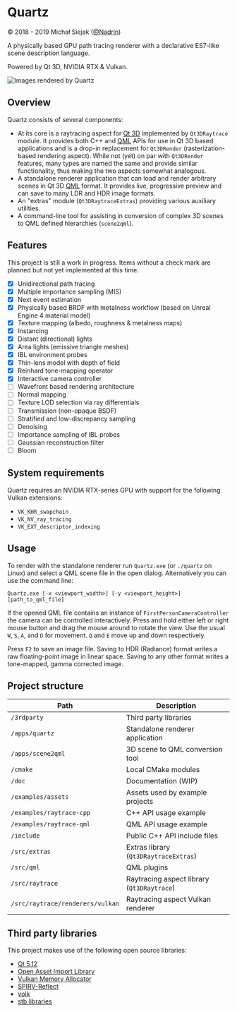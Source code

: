 # Quartz

&copy; 2018 - 2019 Michał Siejak ([@Nadrin](https://twitter.com/Nadrin))

A physically based GPU path tracing renderer with a declarative ES7-like scene description language.

Powered by Qt 3D, NVIDIA RTX & Vulkan.

![Images rendered by Quartz](https://raw.githubusercontent.com/Nadrin/Quartz/master/doc/renders.jpg)

## Overview

Quartz consists of several components:

* At its core is a raytracing aspect for [Qt 3D](https://doc.qt.io/qt-5/qt3d-index.html) implemented by `Qt3DRaytrace` module. It provides both C++ and [QML](https://en.wikipedia.org/wiki/QML) APIs for use in Qt 3D based applications and is a drop-in replacement for `Qt3DRender` (rasterization-based rendering aspect). While not (yet) on par with `Qt3DRender` features, many types are named the same and provide similar functionality, thus making the two aspects somewhat analogous.
* A standalone renderer application that can load and render arbitrary scenes in Qt 3D [QML](https://en.wikipedia.org/wiki/QML) format. It provides live, progressive preview and can save to many LDR and HDR image formats.
* An "extras" module (`Qt3DRaytraceExtras`) providing various auxiliary utilities.
* A command-line tool for assisting in conversion of complex 3D scenes to QML defined hierarchies (`scene2qml`).

## Features

This project is still a work in progress. Items without a check mark are planned but not yet implemented at this time.

- [x] Unidirectional path tracing
- [x] Multiple importance sampling (MIS)
- [x] Next event estimation
- [x] Physically based BRDF with metalness workflow (based on Unreal Engine 4 material model)
- [x] Texture mapping (albedo, roughness & metalness maps)
- [x] Instancing
- [x] Distant (directional) lights
- [x] Area lights (emissive triangle meshes)
- [x] IBL environment probes
- [x] Thin-lens model with depth of field
- [x] Reinhard tone-mapping operator
- [x] Interactive camera controller
- [ ] Wavefront based rendering architecture
- [ ] Normal mapping
- [ ] Texture LOD selection via ray differentials
- [ ] Transmission (non-opaque BSDF)
- [ ] Stratified and low-discrepancy sampling
- [ ] Denoising
- [ ] Importance sampling of IBL probes
- [ ] Gaussian reconstruction filter
- [ ] Bloom

## System requirements

Quartz requires an NVIDIA RTX-series GPU with support for the following Vulkan extensions:

- `VK_KHR_swapchain`
- `VK_NV_ray_tracing`
- `VK_EXT_descriptor_indexing`

## Usage

To render with the standalone renderer run `Quartz.exe` (or `./quartz` on Linux) and select a QML scene file in the open dialog. Alternatively you can use the command line:

```
Quartz.exe [-x <viewport_width>] [-y <viewport_height>] [path_to_qml_file]
```

If the opened QML file contains an instance of `FirstPersonCameraController` the camera can be controlled interactively. Press and hold either left or right mouse button and drag the mouse around to rotate the view. Use the usual `W`, `S`, `A`, and `D` for movement. `Q` and `E` move up and down respectively.

Press `F2` to save an image file. Saving to HDR (Radiance) format writes a raw floating-point image in linear space. Saving to any other format writes a tone-mapped, gamma corrected image.

## Project structure

Path | Description
-----|------------
`/3rdparty` | Third party libraries
`/apps/quartz` | Standalone renderer application
`/apps/scene2qml` | 3D scene to QML conversion tool
`/cmake` | Local CMake modules
`/doc` | Documentation (WIP)
`/examples/assets` | Assets used by example projects
`/examples/raytrace-cpp` | C++ API usage example
`/examples/raytrace-qml` | QML API usage example
`/include` | Public C++ API include files
`/src/extras` | Extras library (`Qt3DRaytraceExtras`)
`/src/qml` | QML plugins
`/src/raytrace` | Raytracing aspect library (`Qt3DRaytrace`)
`/src/raytrace/renderers/vulkan` | Raytracing aspect Vulkan renderer

## Third party libraries

This project makes use of the following open source libraries:

- [Qt 5.12](https://www.qt.io/)
- [Open Asset Import Library](http://www.assimp.org/)
- [Vulkan Memory Allocator](https://github.com/GPUOpen-LibrariesAndSDKs/VulkanMemoryAllocator)
- [SPIRV-Reflect](https://github.com/chaoticbob/SPIRV-Reflect)
- [volk](https://github.com/zeux/volk)
- [stb libraries](https://github.com/nothings/stb)
